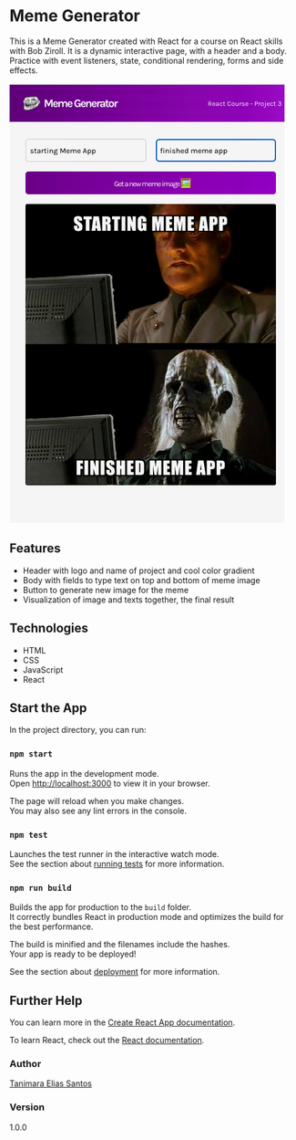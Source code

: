 # Meme Generator

This is a Meme Generator created with React for a course on React skills with Bob Ziroll. It is a dynamic interactive page, with a header and a body. Practice with event listeners, state, conditional rendering, forms and side effects.

![Meme Generator Showcase](public/images/meme-generator-showcase.png)

## Features

- Header with logo and name of project and cool color gradient
- Body with fields to type text on top and bottom of meme image
- Button to generate new image for the meme
- Visualization of image and texts together, the final result

## Technologies

- HTML
- CSS
- JavaScript
- React

## Start the App

In the project directory, you can run:

### `npm start`

Runs the app in the development mode.\
Open [http://localhost:3000](http://localhost:3000) to view it in your browser.

The page will reload when you make changes.\
You may also see any lint errors in the console.

### `npm test`

Launches the test runner in the interactive watch mode.\
See the section about [running tests](https://facebook.github.io/create-react-app/docs/running-tests) for more information.

### `npm run build`

Builds the app for production to the `build` folder.\
It correctly bundles React in production mode and optimizes the build for the best performance.

The build is minified and the filenames include the hashes.\
Your app is ready to be deployed!

See the section about [deployment](https://facebook.github.io/create-react-app/docs/deployment) for more information.

## Further Help

You can learn more in the [Create React App documentation](https://facebook.github.io/create-react-app/docs/getting-started).

To learn React, check out the [React documentation](https://reactjs.org/).

### Author

[Tanimara Elias Santos](https://github.com/tanimaraeliassantos)

### Version

1.0.0
